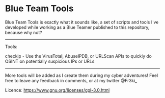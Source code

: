 # Blue Team Tools

Blue Team Tools is exactly what it sounds like, a set of scripts and tools I've developed while working as a Blue Teamer published to this repository, because why not?

----------------------------------------------------------------------------------------------------

Tools:

checkip - Use the VirusTotal, AbuseIPDB, or URLScan APIs to quickly do OSINT on potentially suspicious IPs or URLs


----------------------------------------------------------------------------------------------------

More tools will be added as I create them during my cyber adventures! Feel free to leave any feedback in comments, or at my twitter @Fr3ki_

Licence: https://www.gnu.org/licenses/gpl-3.0.html 
